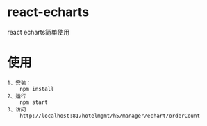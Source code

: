 # react-echarts
react echarts简单使用

# 使用

	1、安装：
		npm install
	2、运行
		npm	start
	3、访问
    	http://localhost:81/hotelmgmt/h5/manager/echart/orderCount